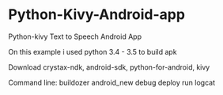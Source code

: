 # Python-Kivy-Android-app
Python-kivy Text to Speech Android App

On this example i used python 3.4 - 3.5 to build apk

Download crystax-ndk, android-sdk, python-for-android, kivy 

Command line:  buildozer android_new debug deploy run logcat

